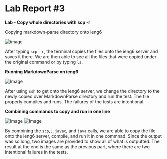 # Lab Report #3

**Lab - Copy whole directories with scp -r**

Copying markdown-parse directory onto ieng6

![image](p7.png)

After typing ```scp -r```, the terminal copies the files onto the ieng6 server and saves it there. We are then able to see all the files that were copied under the original command or by typing ```ls```. 


**Running MarkdownParse on ieng6**

![Image](p8.png)

After using ```ssh``` to get onto the ieng6 server, we change the directory to the newly copied over MarkdownParse directory and run the test. The file properly compiles and runs. The failures of the tests are intentional. 

**Combining commands to copy and run in one line**

![Image](p9.png)
![Image](p10.png)

By combining the ```scp```,```;```, ```javac```, and ```java``` calls, we are able to copy the file onto the ieng6 server, compile, and 
run it in one commnad. Since the output was so long, two images are provided to show all of what is outputted. The result at the end is 
the same as the previous part, where there are two intentional failures in the tests. 